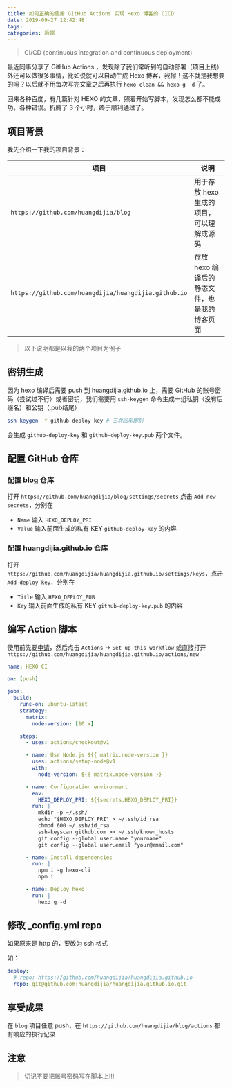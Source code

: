 ```yaml
---
title: 如何正确的使用 GitHub Actions 实现 Hexo 博客的 CICD
date: 2019-09-27 12:42:48
tags:
categories: 后端
---
```


> CI/CD (continuous integration and continuous deployment)

最近同事分享了 GitHub Actions ，发现除了我们常听到的自动部署（项目上线）外还可以做很多事情，比如说就可以自动生成 Hexo 博客，我擦！这不就是我想要的吗？以后就不用每次写完文章之后再执行 `hexo clean && hexo g -d` 了。

回来各种百度，有几篇针对 HEXO 的文章，照着开始写脚本，发现怎么都不能成功，各种错误。折腾了 3 个小时，终于顺利通过了。

## 项目背景

我先介绍一下我的项目背景：

|项目|说明|
|--|--|
|`https://github.com/huangdijia/blog`| 用于存放 hexo 生成的项目，可以理解成源码|
|`https://github.com/huangdijia/huangdijia.github.io`| 存放 hexo 编译后的静态文件，也是我的博客页面|

> 以下说明都是以我的两个项目为例子

## 密钥生成

因为 hexo 编译后需要 push 到 huangdijia.github.io 上，需要 GitHub 的账号密码（尝试过不行）或者密钥，我们需要用 `ssh-keygen` 命令生成一组私钥（没有后缀名）和公钥（.pub结尾）

~~~bash
ssh-keygen -f github-deploy-key # 三次回车即刻
~~~

会生成 `github-deploy-key` 和 `github-deploy-key.pub` 两个文件。

## 配置 GitHub 仓库

### 配置 blog 仓库

打开 `https://github.com/huangdijia/blog/settings/secrets` 点击 `Add new secrets`，分别在

* `Name` 输入 `HEXO_DEPLOY_PRI`
* `Value` 输入前面生成的私有 KEY `github-deploy-key` 的内容

### 配置 huangdijia.github.io 仓库

打开 `https://github.com/huangdijia/huangdijia.github.io/settings/keys`，点击 `Add deploy key`，分别在

* `Title` 输入 `HEXO_DEPLOY_PUB`
* `Key` 输入前面生成的私有 KEY `github-deploy-key.pub` 的内容

## 编写 Action 脚本

使用前先要[申请](https://github.com/features/actions)，然后点击 `Actions` -> `Set up this workflow` 或直接打开 `https://github.com/huangdijia/huangdijia.github.io/actions/new`

~~~yaml
name: HEXO CI

on: [push]

jobs:
  build:
    runs-on: ubuntu-latest
    strategy:
      matrix:
        node-version: [10.x]

    steps:
      - uses: actions/checkout@v1

      - name: Use Node.js ${{ matrix.node-version }}
        uses: actions/setup-node@v1
        with:
          node-version: ${{ matrix.node-version }}

      - name: Configuration environment
        env:
          HEXO_DEPLOY_PRI: ${{secrets.HEXO_DEPLOY_PRI}}
        run: |
          mkdir -p ~/.ssh/
          echo "$HEXO_DEPLOY_PRI" > ~/.ssh/id_rsa
          chmod 600 ~/.ssh/id_rsa
          ssh-keyscan github.com >> ~/.ssh/known_hosts
          git config --global user.name "yourname"
          git config --global user.email "your@email.com"

      - name: Install dependencies
        run: |
          npm i -g hexo-cli
          npm i

      - name: Deploy hexo
        run: |
          hexo g -d
~~~

## 修改 _config.yml repo

如果原来是 http 的，要改为 ssh 格式

如：

~~~yaml
deploy:
  # repo: https://github.com/huangdijia/huangdijia.github.io
  repo: git@github.com:huangdijia/huangdijia.github.io.git
~~~

## 享受成果

在 `blog` 项目任意 push，在 `https://github.com/huangdijia/blog/actions` 都有响应的执行记录

## 注意

> 切记不要把账号密码写在脚本上!!!
